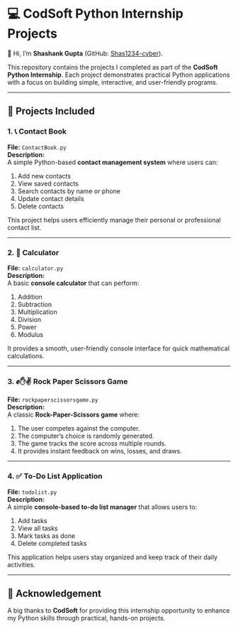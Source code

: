 # 💻 CodSoft Python Internship Projects

👋 Hi, I’m **Shashank Gupta** (GitHub: [Shas1234-cyber](https://github.com/Shas1234-cyber)).

This repository contains the projects I completed as part of the **CodSoft Python Internship**. Each project demonstrates practical Python applications with a focus on building simple, interactive, and user-friendly programs.

---

## 📂 Projects Included

### 1. 📞 Contact Book
**File:** `ContactBook.py`  
**Description:**  
A simple Python-based **contact management system** where users can:  
1. Add new contacts  
2. View saved contacts  
3. Search contacts by name or phone  
4. Update contact details  
5. Delete contacts  

This project helps users efficiently manage their personal or professional contact list.

---

### 2. 🧮 Calculator
**File:** `calculator.py`  
**Description:**  
A basic **console calculator** that can perform:  
1. Addition  
2. Subtraction  
3. Multiplication  
4. Division  
5. Power  
6. Modulus  

It provides a smooth, user-friendly console interface for quick mathematical calculations.

---

### 3. ✊✋✌️ Rock Paper Scissors Game
**File:** `rockpaperscissorsgame.py`  
**Description:**  
A classic **Rock-Paper-Scissors game** where:  
1. The user competes against the computer.  
2. The computer’s choice is randomly generated.  
3. The game tracks the score across multiple rounds.  
4. It provides instant feedback on wins, losses, and draws.

---

### 4. ✅ To-Do List Application
**File:** `todolist.py`  
**Description:**  
A simple **console-based to-do list manager** that allows users to:  
1. Add tasks  
2. View all tasks  
3. Mark tasks as done  
4. Delete completed tasks  

This application helps users stay organized and keep track of their daily activities.

---

## 🙏 Acknowledgement
A big thanks to **CodSoft** for providing this internship opportunity to enhance my Python skills through practical, hands-on projects.
